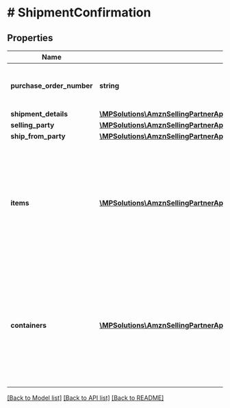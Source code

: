 # # ShipmentConfirmation

## Properties

Name | Type | Description | Notes
------------ | ------------- | ------------- | -------------
**purchase_order_number** | **string** | Purchase order number corresponding to the shipment. |
**shipment_details** | [**\MPSolutions\AmznSellingPartnerApi\Models\VendorDirectFulfillmentShipping\ShipmentDetails**](ShipmentDetails.md) |  |
**selling_party** | [**\MPSolutions\AmznSellingPartnerApi\Models\VendorDirectFulfillmentShipping\PartyIdentification**](PartyIdentification.md) |  |
**ship_from_party** | [**\MPSolutions\AmznSellingPartnerApi\Models\VendorDirectFulfillmentShipping\PartyIdentification**](PartyIdentification.md) |  |
**items** | [**\MPSolutions\AmznSellingPartnerApi\Models\VendorDirectFulfillmentShipping\Item[]**](Item.md) | Provide the details of the items in this shipment. If any of the item details field is common at a package or a pallet level, then provide them at the corresponding package. |
**containers** | [**\MPSolutions\AmznSellingPartnerApi\Models\VendorDirectFulfillmentShipping\Container[]**](Container.md) | Provide the details of the items in this shipment. If any of the item details field is common at a package or a pallet level, then provide them at the corresponding package. | [optional]

[[Back to Model list]](../../README.md#models) [[Back to API list]](../../README.md#endpoints) [[Back to README]](../../README.md)
